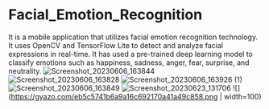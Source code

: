 # Facial_Emotion_Recognition
It is a mobile application that utilizes facial emotion recognition technology. It uses OpenCV and TensorFlow Lite to detect and analyze facial expressions in real-time. It has used a pre-trained deep learning model to classify emotions such as happiness, sadness, anger, fear, surprise, and neutrality.
![Screenshot_20230606_163844](https://github.com/Sushank21/Facial_Emotion_Recognition/assets/94138368/5fb99e27-9ac6-4021-96c7-be380663922b)
![Screenshot_20230606_163828](https://github.com/Sushank21/Facial_Emotion_Recognition/assets/94138368/4724cd69-1b38-41cd-abbd-0af96dd60280)
![Screenshot_20230606_163926 (1)](https://github.com/Sushank21/Facial_Emotion_Recognition/assets/94138368/2850163c-510d-4de3-8dae-24962bf298fe)
![Screenshot_20230606_163849](https://github.com/Sushank21/Facial_Emotion_Recognition/assets/94138368/314e7609-91b9-4452-af9c-b46f8e1e32ff)
![Screenshot_20230623_131706](https://github.com/Sushank21/Facial_Emotion_Recognition/assets/94138368/b70bc662-cfa7-4c8f-97b3-07520dd90e35)
![](https://gyazo.com/eb5c5741b6a9a16c692170a41a49c858.png | width=100)
